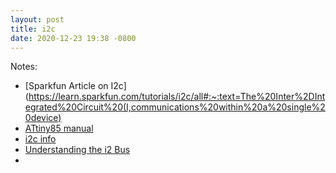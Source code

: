```yaml
---
layout: post
title: i2c
date: 2020-12-23 19:38 -0800
---
```


Notes:
* [Sparkfun Article on I2c](https://learn.sparkfun.com/tutorials/i2c/all#:~:text=The%20Inter%2DIntegrated%20Circuit%20(I,communications%20within%20a%20single%20device)
* [ATtiny85 manual](https://ww1.microchip.com/downloads/en/DeviceDoc/Atmel-2586-AVR-8-bit-Microcontroller-ATtiny25-ATtiny45-ATtiny85_Datasheet.pdf)
* [i2c info](https://i2c.info/)
* [Understanding the i2 Bus](https://www.ti.com/lit/an/slva704/slva704.pdf?ts=1608665248724&ref_url=https%253A%252F%252Fwww.google.com%252F)
* 
